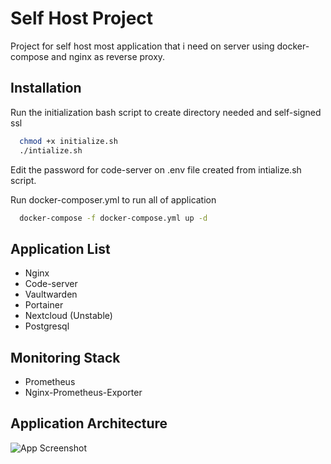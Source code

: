 
# Self Host Project

Project for self host most application that i need on server using docker-compose and nginx as reverse proxy.


## Installation

Run the initialization bash script to create directory needed and self-signed ssl

```bash
  chmod +x initialize.sh
  ./intialize.sh
```

Edit the password for code-server on .env file created from intialize.sh script.

Run docker-composer.yml to run all of application
```bash
  docker-compose -f docker-compose.yml up -d
```

    
## Application List

- Nginx
- Code-server
- Vaultwarden
- Portainer
- Nextcloud (Unstable)
- Postgresql

## Monitoring Stack

- Prometheus
- Nginx-Prometheus-Exporter

## Application Architecture

![App Screenshot](https://drive.usercontent.google.com/download?id=1X_nIEuOLADGWBioKq6QN1_1eUdOC7B1U)

